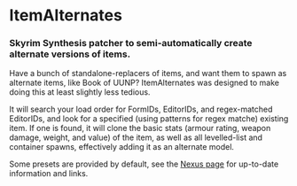 # ItemAlternates
### Skyrim Synthesis patcher to semi-automatically create alternate versions of items.

Have a bunch of standalone-replacers of items, and want them to spawn as alternate items, like Book of UUNP? 
ItemAlternates was designed to make doing this at least slightly less tedious.

It will search your load order for FormIDs, EditorIDs, and regex-matched EditorIDs, and look for a specified (using patterns for regex matche) existing item.
If one is found, it will clone the basic stats (armour rating, weapon damage, weight, and value) of the item, as well as all levelled-list and container spawns, effectively adding it as an alternate model.

Some presets are provided by default, see the [Nexus page](https://www.nexusmods.com/skyrimspecialedition/mods/132099) for up-to-date information and links.

